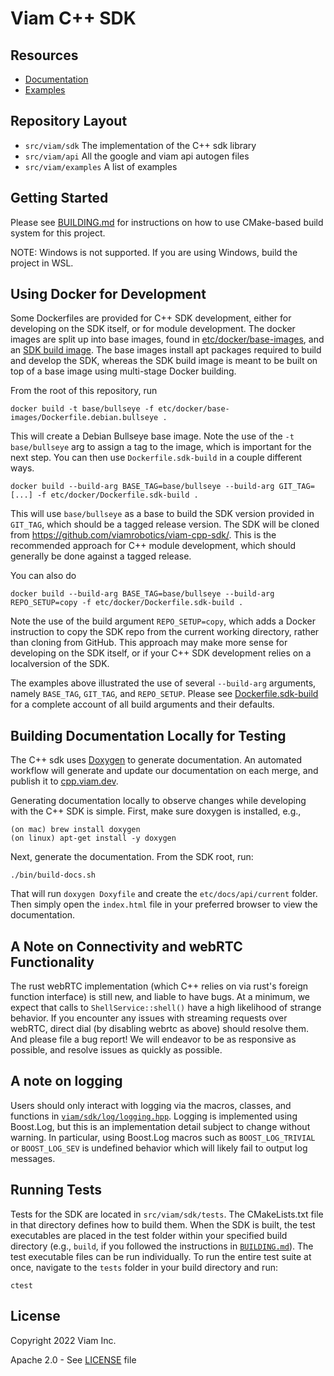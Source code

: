 # Viam C++ SDK

## Resources
* [Documentation](https://cpp.viam.dev)
* [Examples](https://github.com/viamrobotics/viam-cpp-sdk/tree/main/src/viam/examples)

## Repository Layout
- `src/viam/sdk` The implementation of the C++ sdk library
- `src/viam/api` All the google and viam api autogen files
- `src/viam/examples` A list of examples

## Getting Started

Please see [BUILDING.md](https://github.com/viamrobotics/viam-cpp-sdk/blob/main/BUILDING.md) for instructions on how to use CMake-based build system for this project.

NOTE: Windows is not supported. If you are using Windows, build the project in WSL.

## Using Docker for Development

Some Dockerfiles are provided for C++ SDK development, either for developing
on the SDK itself, or for module development. The docker images are split up
into base images, found in [etc/docker/base-images](etc/docker/base-images), and
an [SDK build image](etc/docker/Dockerfile.sdk-build). The base images install
apt packages required to build and develop the SDK, whereas the SDK build image
is meant to be built on top of a base image using multi-stage Docker building.

From the root of this repository, run
```shell
docker build -t base/bullseye -f etc/docker/base-images/Dockerfile.debian.bullseye .
```
This will create a Debian Bullseye base image. Note the use of the `-t base/bullseye`
arg to assign a tag to the image, which is important for the next step. You can then
use `Dockerfile.sdk-build` in a couple different ways.

```shell
docker build --build-arg BASE_TAG=base/bullseye --build-arg GIT_TAG=[...] -f etc/docker/Dockerfile.sdk-build .
```

This will use `base/bullseye` as a base to build the SDK version provided in `GIT_TAG`,
which should be a tagged release version. The SDK will be cloned from
https://github.com/viamrobotics/viam-cpp-sdk/. This is the recommended approach for
C++ module development, which should generally be done against a tagged release.

You can also do
```shell
docker build --build-arg BASE_TAG=base/bullseye --build-arg REPO_SETUP=copy -f etc/docker/Dockerfile.sdk-build .
```

Note the use of the build argument `REPO_SETUP=copy`, which adds a Docker instruction
to copy the SDK repo from the current working directory, rather than cloning from
GitHub. This approach may make more sense for developing on the SDK itself, or if
your C++ SDK development relies on a localversion of the SDK.

The examples above illustrated the use of several `--build-arg` arguments, namely
`BASE_TAG`, `GIT_TAG`, and `REPO_SETUP`. Please see
[Dockerfile.sdk-build](etc/docker/Dockerfile.sdk-build) for a complete account of
all build arguments and their defaults.

## Building Documentation Locally for Testing
The C++ sdk uses [Doxygen](https://www.doxygen.nl/) to generate documentation.
An automated workflow will generate and update our documentation on each merge,
and publish it to [cpp.viam.dev](https://cpp.viam.dev).

Generating documentation locally to observe changes while developing with the
C++ SDK is simple.
First, make sure doxygen is installed, e.g.,
```
(on mac) brew install doxygen
(on linux) apt-get install -y doxygen
```

Next, generate the documentation. From the SDK root, run:
```
./bin/build-docs.sh
```

That will run `doxygen Doxyfile` and create the `etc/docs/api/current` folder. Then
simply open the `index.html` file in your preferred browser to view the documentation.

## A Note on Connectivity and webRTC Functionality

The rust webRTC implementation (which C++ relies on via rust's foreign
function interface) is still new, and liable to have bugs. At a
minimum, we expect that calls to `ShellService::shell()` have a high
likelihood of strange behavior. If you encounter any issues with
streaming requests over webRTC, direct dial (by disabling webrtc as
above) should resolve them. And please file a bug report! We will
endeavor to be as responsive as possible, and resolve issues as
quickly as possible.

## A note on logging

Users should only interact with logging via the macros, classes, and functions in
[`viam/sdk/log/logging.hpp`](src/viam/sdk/log/logging.hpp). Logging is
implemented using Boost.Log, but this is an implementation detail subject
to change without warning. In particular, using Boost.Log macros such as
`BOOST_LOG_TRIVIAL` or `BOOST_LOG_SEV` is undefined behavior which will likely
fail to output log messages.

## Running Tests
Tests for the SDK are located in `src/viam/sdk/tests`. The CMakeLists.txt file in that directory defines how to build them. When the SDK is built, the test executables are placed in the test folder within your specified build directory (e.g., `build`, if you followed the instructions in [`BUILDING.md`](https://github.com/viamrobotics/viam-cpp-sdk/blob/main/BUILDING.md)). The test executable files can be run individually. To run the entire test suite at once, navigate to the `tests` folder in your build directory and run:
```
ctest
```

## License
Copyright 2022 Viam Inc.

Apache 2.0 - See [LICENSE](https://github.com/viamrobotics/viam-cpp-sdk/blob/main/LICENSE) file
